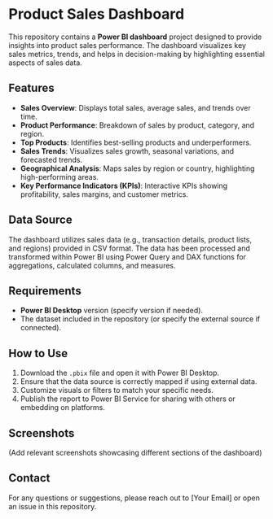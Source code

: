 # Product Sales Dashboard

This repository contains a **Power BI dashboard** project designed to provide insights into product sales performance. The dashboard visualizes key sales metrics, trends, and helps in decision-making by highlighting essential aspects of sales data.

## Features

- **Sales Overview**: Displays total sales, average sales, and trends over time.
- **Product Performance**: Breakdown of sales by product, category, and region.
- **Top Products**: Identifies best-selling products and underperformers.
- **Sales Trends**: Visualizes sales growth, seasonal variations, and forecasted trends.
- **Geographical Analysis**: Maps sales by region or country, highlighting high-performing areas.
- **Key Performance Indicators (KPIs)**: Interactive KPIs showing profitability, sales margins, and customer metrics.

## Data Source

The dashboard utilizes sales data (e.g., transaction details, product lists, and regions) provided in CSV format. The data has been processed and transformed within Power BI using Power Query and DAX functions for aggregations, calculated columns, and measures.

## Requirements

- **Power BI Desktop** version (specify version if needed).
- The dataset included in the repository (or specify the external source if connected).

## How to Use

1. Download the `.pbix` file and open it with Power BI Desktop.
2. Ensure that the data source is correctly mapped if using external data.
3. Customize visuals or filters to match your specific needs.
4. Publish the report to Power BI Service for sharing with others or embedding on platforms.

## Screenshots

(Add relevant screenshots showcasing different sections of the dashboard)

## Contact

For any questions or suggestions, please reach out to [Your Email] or open an issue in this repository.

